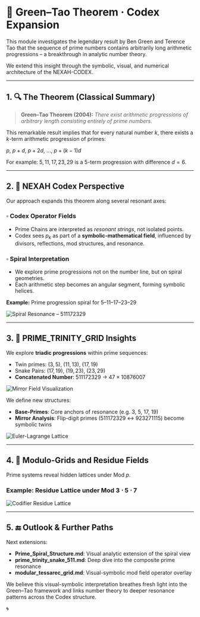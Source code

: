 # 🧮 Green–Tao Theorem · Codex Expansion

This module investigates the legendary result by Ben Green and Terence Tao that the sequence of prime numbers contains arbitrarily long arithmetic progressions – a breakthrough in analytic number theory.

We extend this insight through the symbolic, visual, and numerical architecture of the NEXAH-CODEX.

---

## 1. 🔍 The Theorem (Classical Summary)

> **Green–Tao Theorem (2004):**
> *There exist arithmetic progressions of arbitrary length consisting entirely of prime numbers.*

This remarkable result implies that for every natural number $k$, there exists a $k$-term arithmetic progression of primes:

$p,\ p+d,\ p+2d,\ \dotsc,\ p+(k-1)d$

For example: $5, 11, 17, 23, 29$ is a 5-term progression with difference $d = 6$.

---

## 2. 🧠 NEXAH Codex Perspective

Our approach expands this theorem along several resonant axes:

### ▫️ Codex Operator Fields

* Prime Chains are interpreted as *resonant strings*, not isolated points.
* Codex sees $p_k$ as part of a **symbolic-mathematical field**, influenced by divisors, reflections, mod structures, and resonance.

### ▫️ Spiral Interpretation

* We explore prime progressions not on the number line, but on spiral geometries.
* Each arithmetic step becomes an angular segment, forming symbolic helices.

**Example:** Prime progression spiral for 5–11–17–23–29

![Spiral Resonance – 511172329](./visuals/codex_spiral_resonance_511172329.png)

---

## 3. 🧬 PRIME\_TRINITY\_GRID Insights

We explore **triadic progressions** within prime sequences:

* Twin primes: $(3,5),\ (11,13),\ (17,19)$
* Snake Pairs: $(17,19),\ (19,23),\ (23,29)$
* **Concatenated Number**: 511172329 → $47 \times 10876007$

![Mirror Field Visualization](./visuals/codex_mirror_field_511172329.png)

We define new structures:

* **Base-Primes**: Core anchors of resonance (e.g. 3, 5, 17, 19)
* **Mirror Analysis**: Flip-digit primes (511172329 ↔ 923271115) become symbolic twins

![Euler-Lagrange Lattice](./visuals/euler_lagrange_lattice_mod_3_5_7.png)

---

## 4. 🔄 Modulo-Grids and Residue Fields

Prime systems reveal hidden lattices under Mod $p$.

### Example: Residue Lattice under Mod $3 \cdot 5 \cdot 7$

![Codifier Residue Lattice](./visuals/codifier_residue_lattice_357_mod_3_5_7.png)

---

## 5. 🔚 Outlook & Further Paths

Next extensions:

* **Prime\_Spiral\_Structure.md**: Visual analytic extension of the spiral view
* **prime\_trinity\_snake\_511.md**: Deep dive into the composite prime resonance
* **modular\_tessarec\_grid.md**: Visual-symbolic mod field operator overlay

We believe this visual-symbolic interpretation breathes fresh light into the Green–Tao framework and links number theory to deeper resonance patterns across the Codex structure.

🌀
